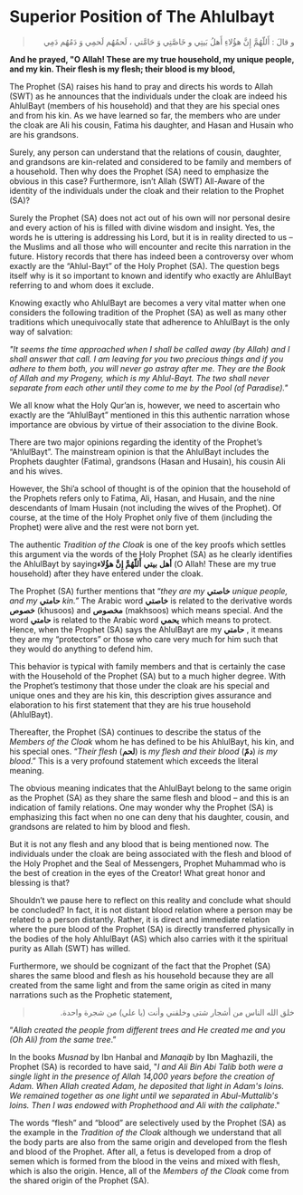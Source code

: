 Superior Position of The Ahlulbayt
==================================

<blockquote dir="rtl">
  <p>
و قالَ : أَللّهُمَّ إِنَّ هؤُلاءِ أَهلُ بَيتِي و خَاصَّتِي وَ حَامَّتي
، لَحمُهُم لَحمِي وَ دَمُهُم دَمِي
  </p>
</blockquote>

**And he prayed, "O Allah! These are my true household, my unique
people, and my kin. Their flesh is my flesh; their blood is my blood,**

The Prophet (SA) raises his hand to pray and directs his words to Allah
(SWT) as he announces that the individuals under the cloak are indeed
his AhlulBayt (members of his household) and that they are his special
ones and from his kin. As we have learned so far, the members who are
under the cloak are Ali his cousin, Fatima his daughter, and Hasan and
Husain who are his grandsons.

Surely, any person can understand that the relations of cousin,
daughter, and grandsons are kin-related and considered to be family and
members of a household. Then why does the Prophet (SA) need to emphasize
the obvious in this case? Furthermore, isn’t Allah (SWT) All-Aware of
the identity of the individuals under the cloak and their relation to
the Prophet (SA)?

Surely the Prophet (SA) does not act out of his own will nor personal
desire and every action of his is filled with divine wisdom and insight.
Yes, the words he is uttering is addressing his Lord, but it is in
reality directed to us – the Muslims and all those who will encounter
and recite this narration in the future. History records that there has
indeed been a controversy over whom exactly are the “Ahlul-Bayt” of the
Holy Prophet (SA). The question begs itself why is it so important to
known and identify who exactly are AhlulBayt referring to and whom does
it exclude.

Knowing exactly who AhlulBayt are becomes a very vital matter when one
considers the following tradition of the Prophet (SA) as well as many
other traditions which unequivocally state that adherence to AhlulBayt
is the only way of salvation:

*"It seems the time approached when I shall be called away (by Allah)
and I shall answer that call. I am leaving for you two precious things
and if you adhere to them both, you will never go astray after me. They
are the Book of Allah and my Progeny, which is my Ahlul-Bayt. The two
shall never separate from each other until they come to me by the Pool
(of Paradise)."*

We all know what the Holy Qur’an is, however, we need to ascertain who
exactly are the “AhlulBayt” mentioned in this this authentic narration
whose importance are obvious by virtue of their association to the
divine Book.

There are two major opinions regarding the identity of the Prophet’s
“AhlulBayt”. The mainstream opinion is that the AhlulBayt includes the
Prophets daughter (Fatima), grandsons (Hasan and Husain), his cousin Ali
and his wives.

However, the Shi’a school of thought is of the opinion that the
household of the Prophets refers only to Fatima, Ali, Hasan, and Husain,
and the nine descendants of Imam Husain (not including the wives of the
Prophet). Of course, at the time of the Holy Prophet only five of them
(including the Prophet) were alive and the rest were not born yet.

The authentic *Tradition of the Cloak* is one of the key proofs which
settles this argument via the words of the Holy Prophet (SA) as he
clearly identifies the AhlulBayt by saying**أهل** **بيتي** **أَللّهُمَّ
إِنَّ هؤُلاء** (O Allah! These are my true household) after they have
entered under the cloak.

The Prophet (SA) further mentions that “*they are* *my* **خاصتي**
*unique* *people, and my* **حامتي** *kin.”* The Arabic word **خاصتي** is
related to the derivative words **خصوص** (khusoos) and **مخصوص**
(makhsoos) which means special. And the word **حامتي** is related to the
Arabic word **يحمي** which means to protect. Hence, when the Prophet
(SA) says the AhlulBayt are my **حامتي** , it means they are my
“protectors” or those who care very much for him such that they would do
anything to defend him.

This behavior is typical with family members and that is certainly the
case with the Household of the Prophet (SA) but to a much higher degree.
With the Prophet’s testimony that those under the cloak are his special
and unique ones and they are his kin, this description gives assurance
and elaboration to his first statement that they are his true household
(AhlulBayt).

Thereafter, the Prophet (SA) continues to describe the status of the
*Members of the Cloak* whom he has defined to be his AhlulBayt, his kin,
and his special ones. “*Their flesh* (**لحم**) is *my flesh and their
blood* (**دمّ**) *is my blood*.” This is a very profound statement which
exceeds the literal meaning.

The obvious meaning indicates that the AhlulBayt belong to the same
origin as the Prophet (SA) as they share the same flesh and blood – and
this is an indication of family relations. One may wonder why the
Prophet (SA) is emphasizing this fact when no one can deny that his
daughter, cousin, and grandsons are related to him by blood and flesh.

But it is not any flesh and any blood that is being mentioned now. The
individuals under the cloak are being associated with the flesh and
blood of the Holy Prophet and the Seal of Messengers, Prophet Muhammad
who is the best of creation in the eyes of the Creator! What great honor
and blessing is that?

Shouldn’t we pause here to reflect on this reality and conclude what
should be concluded? In fact, it is not distant blood relation where a
person may be related to a person distantly. Rather, it is direct and
immediate relation where the pure blood of the Prophet (SA) is directly
transferred physically in the bodies of the holy AhlulBayt (AS) which
also carries with it the spiritual purity as Allah (SWT) has willed.

Furthermore, we should be cognizant of the fact that the Prophet (SA)
shares the same blood and flesh as his household because they are all
created from the same light and from the same origin as cited in many
narrations such as the Prophetic statement,

<blockquote dir="rtl">
  <p>
خلق الله الناس من أشجار شتى وخلقني وأنت (يا علي) من شجرة واحدة.
  </p>
</blockquote>

“*Allah created the people from different trees and He created me and
you (Oh Ali) from the same tree*.”

In the books *Musnad* by Ibn Hanbal and *Manaqib* by Ibn Maghazili, the
Prophet (SA) is recorded to have said, "*I and Ali Bin Abi Talib both
were a single light in the presence of Allah 14,000 years before the
creation of Adam. When Allah created Adam, he deposited that light in
Adam's loins. We remained together as one light until we separated in
Abul-Muttalib's loins. Then I was endowed with Prophethood and Ali with
the caliphate*."

The words “flesh” and “blood” are selectively used by the Prophet (SA)
as the example in the *Tradition of the Cloak* although we understand
that all the body parts are also from the same origin and developed from
the flesh and blood of the Prophet. After all, a fetus is developed from
a drop of semen which is formed from the blood in the veins and mixed
with flesh, which is also the origin. Hence, all of the *Members of the
Cloak* come from the shared origin of the Prophet (SA).


